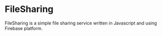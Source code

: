 # FileSharing

FileSharing is a simple file sharing service written in Javascript and using Firebase platform.


